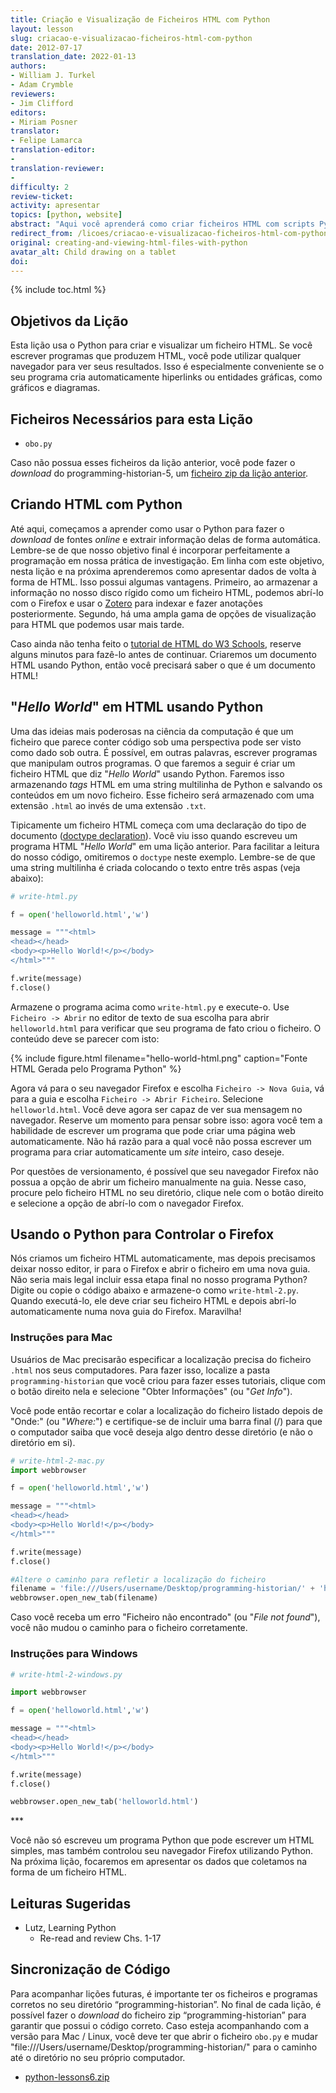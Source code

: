 ```yaml
---
title: Criação e Visualização de Ficheiros HTML com Python
layout: lesson
slug: criacao-e-visualizacao-ficheiros-html-com-python
date: 2012-07-17
translation_date: 2022-01-13
authors:
- William J. Turkel
- Adam Crymble
reviewers:
- Jim Clifford
editors:
- Miriam Posner
translator: 
- Felipe Lamarca
translation-editor:
- 
translation-reviewer:
- 
difficulty: 2
review-ticket: 
activity: apresentar
topics: [python, website]
abstract: "Aqui você aprenderá como criar ficheiros HTML com scripts Python e como usar o Python para abrir automaticamente um ficheiro HTML no Firefox."
redirect_from: /licoes/criacao-e-visualizacao-ficheiros-html-com-python
original: creating-and-viewing-html-files-with-python
avatar_alt: Child drawing on a tablet
doi:
---
```


{% include toc.html %}

## Objetivos da Lição

Esta lição usa o Python para criar e visualizar um ficheiro HTML. Se você escrever programas que produzem HTML, você pode utilizar qualquer navegador para ver seus resultados. Isso é especialmente conveniente se o seu programa cria automaticamente hiperlinks ou entidades gráficas, como gráficos e diagramas.

## Ficheiros Necessários para esta Lição

- `obo.py`

Caso não possua esses ficheiros da lição anterior, você pode fazer o *download* do programming-historian-5, um [ficheiro zip da lição anterior][].

## Criando HTML com Python

Até aqui, começamos a aprender como usar o Python para fazer o *download* de fontes *online* e extrair informação delas de forma automática. Lembre-se de que nosso objetivo final é incorporar perfeitamente a programação em nossa prática de investigação. Em linha com este objetivo, nesta lição e na próxima aprenderemos como apresentar dados de volta à forma de HTML. Isso possui algumas vantagens. Primeiro, ao armazenar a informação no nosso disco rígido como um ficheiro HTML, podemos abrí-lo com o Firefox e usar o [Zotero][] para indexar e fazer anotações posteriormente. Segundo, há uma ampla gama de opções de visualização para HTML que podemos usar mais tarde.

Caso ainda não tenha feito o [tutorial de HTML do W3 Schools][], reserve alguns minutos para fazê-lo antes de continuar. Criaremos um documento HTML usando Python, então você precisará saber o que é um documento HTML!

## "*Hello World*" em HTML usando Python

Uma das ideias mais poderosas na ciência da computação é que um ficheiro que parece conter código sob uma perspectiva pode ser visto como dado sob outra. É possível, em outras palavras, escrever programas que manipulam outros programas. O que faremos a seguir é criar um ficheiro HTML que diz "*Hello World*" usando Python. Faremos isso armazenando *tags* HTML em uma string multilinha de Python e salvando os conteúdos em um novo ficheiro. Esse ficheiro será armazenado com uma extensão `.html` ao invés de uma extensão `.txt`.

Tipicamente um ficheiro HTML começa com uma declaração do tipo de documento ([doctype declaration][]). Você viu isso quando escreveu um programa HTML "*Hello World*" em uma lição anterior. Para facilitar a leitura do nosso código, omitiremos o `doctype` neste exemplo. Lembre-se de que uma string multilinha é criada colocando o texto entre três aspas (veja abaixo):

``` python
# write-html.py

f = open('helloworld.html','w')

message = """<html>
<head></head>
<body><p>Hello World!</p></body>
</html>"""

f.write(message)
f.close()
```

Armazene o programa acima como `write-html.py` e execute-o. Use `Ficheiro -> Abrir` no editor de texto de sua escolha para abrir `helloworld.html` para verificar que seu programa de fato criou o ficheiro. O conteúdo deve se parecer com isto:

{% include figure.html filename="hello-world-html.png" caption="Fonte HTML Gerada pelo Programa Python" %}

Agora vá para o seu navegador Firefox e escolha `Ficheiro -> Nova Guia`, vá para a guia e escolha `Ficheiro -> Abrir Ficheiro`. Selecione `helloworld.html`. Você deve agora ser capaz de ver sua mensagem no navegador. Reserve um momento para pensar sobre isso: agora você tem a habilidade de escrever um programa que pode criar uma página web automaticamente. Não há razão para a qual você não possa escrever um programa para criar automaticamente um *site* inteiro, caso deseje.

<div class="alert alert-warning">
  Por questões de versionamento, é possível que seu navegador Firefox não possua a opção de abrir um ficheiro manualmente na guia. Nesse caso, procure pelo ficheiro HTML no seu diretório, clique nele com o botão direito e selecione a opção de abrí-lo com o navegador Firefox. 
</div>

## Usando o Python para Controlar o Firefox

Nós criamos um ficheiro HTML automaticamente, mas depois precisamos deixar nosso editor, ir para o Firefox e abrir o ficheiro em uma nova guia. Não seria mais legal incluir essa etapa final no nosso programa Python? Digite ou copie o código abaixo e armazene-o como `write-html-2.py`. Quando executá-lo, ele deve criar seu ficheiro HTML e depois abrí-lo automaticamente numa nova guia do Firefox. Maravilha!

### Instruções para Mac

Usuários de Mac precisarão especificar a localização precisa do ficheiro `.html` nos seus computadores. Para fazer isso, localize a pasta `programming-historian` que você criou para fazer esses tutoriais, clique com o botão direito nela e selecione "Obter Informações" (ou "*Get Info*").

Você pode então recortar e colar a localização do ficheiro listado depois de "Onde:" (ou "*Where:*") e certifique-se de incluir uma barra final (/) para que o computador saiba que você deseja algo dentro desse diretório (e não o diretório em si).


``` python
# write-html-2-mac.py
import webbrowser

f = open('helloworld.html','w')

message = """<html>
<head></head>
<body><p>Hello World!</p></body>
</html>"""

f.write(message)
f.close()

#Altere o caminho para refletir a localização do ficheiro
filename = 'file:///Users/username/Desktop/programming-historian/' + 'helloworld.html'
webbrowser.open_new_tab(filename)
```

Caso você receba um erro "Ficheiro não encontrado" (ou "*File not found*"), você não mudou o caminho para o ficheiro corretamente.

### Instruções para Windows

``` python
# write-html-2-windows.py

import webbrowser

f = open('helloworld.html','w')

message = """<html>
<head></head>
<body><p>Hello World!</p></body>
</html>"""

f.write(message)
f.close()

webbrowser.open_new_tab('helloworld.html')
```

\*\*\*

Você não só escreveu um programa Python que pode escrever um HTML simples, mas também controlou seu navegador Firefox utilizando Python. Na próxima lição, focaremos em apresentar os dados que coletamos na forma de um ficheiro HTML.

## Leituras Sugeridas

-   Lutz, Learning Python
    -   Re-read and review Chs. 1-17

## Sincronização de Código

Para acompanhar lições futuras, é importante ter os ficheiros e programas corretos no seu diretório “programming-historian”. No final de cada lição, é possível fazer o *download* do ficheiro zip “programming-historian” para garantir que possui o código correto. Caso esteja acompanhando com a versão para Mac / Linux, você deve ter que abrir o ficheiro `obo.py` e mudar "file:///Users/username/Desktop/programming-historian/" para o caminho até o diretório no seu próprio computador.

-   [python-lessons6.zip][zip sync]


  [ficheiro zip da lição anterior]: https://programminghistorian.org/assets/python-lessons5.zip
  [Zotero]: http://zotero.org
  [tutorial de HTML do W3 Schools]: http://www.w3schools.com/html/default.asp
  [doctype declaration]: http://www.w3schools.com/tags/tag_doctype.asp
  [zip sync]: https://programminghistorian.org/assets/python-lessons6.zip

